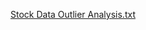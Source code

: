[Stock Data Outlier Analysis.txt](https://github.com/user-attachments/files/17810431/Stock.Data.Outlier.Analysis.txt)
